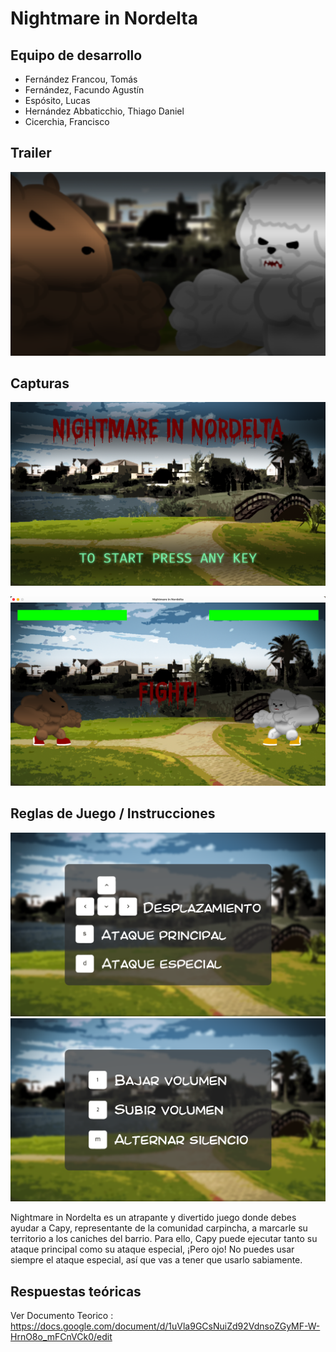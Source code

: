 # Nightmare in Nordelta

## Equipo de desarrollo

- Fernández Francou, Tomás
- Fernández, Facundo Agustín
- Espósito, Lucas
- Hernández Abbaticchio, Thiago Daniel
- Cicerchia, Francisco
## Trailer
[![epicVersus](screenshots/versus.png)](https://youtu.be/ImAGnHTGqnY)
## Capturas

<!-- [![Alternate Text]({image-url})]({video-url} "Link Title") -->

![startscreen](screenshots/Startscreen.png)

![round1](screenshots/Screenshot1.png)

## Reglas de Juego / Instrucciones

![movementKeys](screenshots/movementKeys.png)
![soundModifieeys](screenshots/SoundModifierKeys.png)

Nightmare in Nordelta es un atrapante y divertido juego donde debes ayudar a Capy, representante de la comunidad carpincha, a marcarle su territorio a los caniches del barrio. Para ello, Capy puede ejecutar tanto su ataque principal como su ataque especial, ¡Pero ojo! No puedes usar siempre el ataque especial, así que vas a tener que usarlo sabiamente.

## Respuestas teóricas

Ver Documento Teorico : https://docs.google.com/document/d/1uVla9GCsNuiZd92VdnsoZGyMF-W-HrnO8o_mFCnVCk0/edit

